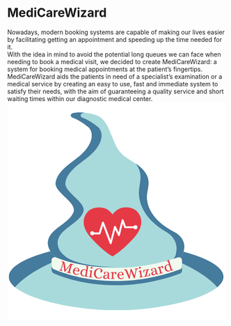 # **MediCareWizard**

Nowadays, modern booking systems are capable of making our lives easier by
facilitating getting an appointment and speeding up the time needed for it.<br>
With the idea in mind to avoid the potential long queues we can face when needing
to book a medical visit, we decided to create MediCareWizard: a system for booking
medical appointments at the patient’s fingertips.<br>
MediCareWizard aids the patients in need of a specialist’s examination or a medical
service by creating an easy to use, fast and immediate system to satisfy their needs,
with the aim of guaranteeing a quality service and short waiting times within our
diagnostic medical center.
<img src="logo.png" width="500"/>
